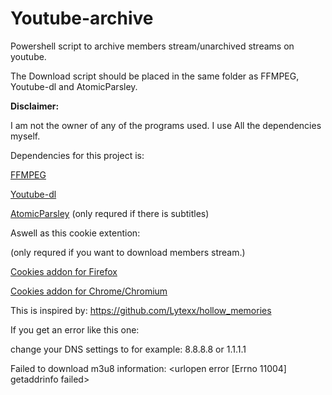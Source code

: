# Youtube-archive

Powershell script to archive members stream/unarchived streams on youtube.

The Download script should be placed in the same folder as FFMPEG, Youtube-dl and AtomicParsley.


**Disclaimer:**

I am not the owner of any of the programs used.
I use All the dependencies myself.

Dependencies for this project is:

[FFMPEG](https://github.com/BtbN/FFmpeg-Builds/releases)

[Youtube-dl](https://github.com/ytdl-org/youtube-dl/releases)

[AtomicParsley](https://github.com/wez/atomicparsley/releases)
(only requred if there is subtitles)

Aswell as this cookie extention:

(only requred if you want to download members stream.)

[Cookies addon for Firefox](https://addons.mozilla.org/en-US/firefox/addon/cookies-txt/)

[Cookies addon for Chrome/Chromium](https://chrome.google.com/webstore/detail/get-cookiestxt/bgaddhkoddajcdgocldbbfleckgcbcid)

This is inspired by:
https://github.com/Lytexx/hollow_memories


If you get an error like this one:

change your DNS settings to for example: 8.8.8.8 or 1.1.1.1

Failed to download m3u8 information: <urlopen error [Errno 11004] getaddrinfo failed>
